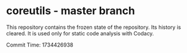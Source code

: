 # coreutils - master branch

This repository contains the frozen state of the repository.
Its history is cleared. It is used only for static code
analysis with Codacy.

Commit Time: 1734426938